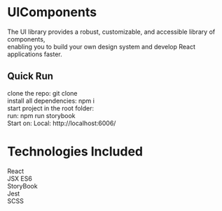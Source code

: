 # UIComponents
The UI library provides a robust, customizable, and accessible library of components, <br/>
enabling you to build your own design system and develop React applications faster.
## Quick Run
clone the repo: git clone <name> <br/>
install all dependencies: npm i <br/>
start project in the root folder: <br/>
run: npm run storybook             <br/>
Start on: Local: http://localhost:6006/ <br/>

# Technologies  Included
React <br/>
JSX ES6 <br/>
StoryBook <br/> 
Jest <br/>
SCSS <br/>